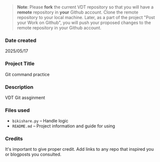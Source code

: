 >**Note**: Please **fork** the current VDT repository so that you will have a **remote** repository in **your** Github account. Clone the remote repository to your local machine. Later, as a part of the project "Post your Work on Github", you will push your proposed changes to the remote repository in your Github account.

### Date created
2025/05/17

### Project Title
Git command practice

### Description
VDT Git assginment

### Files used
- `bikishare.py` – Handle logic
- `README.md` – Project information and guide for using

### Credits
It's important to give proper credit. Add links to any repo that inspired you or blogposts you consulted.

